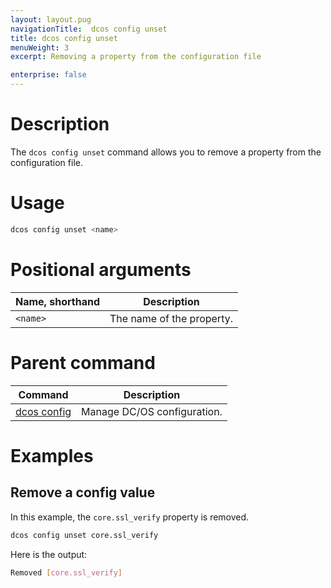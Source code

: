 ```yaml
---
layout: layout.pug
navigationTitle:  dcos config unset
title: dcos config unset
menuWeight: 3
excerpt: Removing a property from the configuration file

enterprise: false
---
```



# Description
The `dcos config unset` command allows you to remove a property from the configuration file.

# Usage

```bash
dcos config unset <name>
```


# Positional arguments

| Name, shorthand |  Description |
|---------|-------------|
| `<name>`   |  The name of the property. |

# Parent command

| Command | Description |
|---------|-------------|
| [dcos config](/dcos/1.11/cli/command-reference/dcos-config/) |  Manage DC/OS configuration. |

# Examples

## Remove a config value

In this example, the `core.ssl_verify` property is removed.

```bash
dcos config unset core.ssl_verify
```

Here is the output:

```bash
Removed [core.ssl_verify]
```
